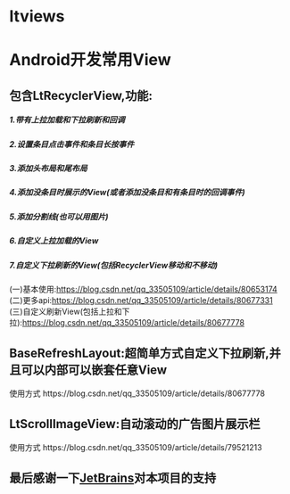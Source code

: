 # ltviews
<h1>Android开发常用View</h1>
<h2>包含LtRecyclerView,功能:</h2>
<h5>1.带有上拉加载和下拉刷新和回调</h5>
<h5>2.设置条目点击事件和条目长按事件</h5>
<h5>3.添加头布局和尾布局</h5>
<h5>4.添加没条目时展示的View(或者添加没条目和有条目时的回调事件)</h5>
<h5>5.添加分割线(也可以用图片)</h5>
<h5>6.自定义上拉加载的View</h5>
<h5>7.自定义下拉刷新的View(包括RecyclerView移动和不移动)</h5>
(一)基本使用:<a href="https://blog.csdn.net/qq_33505109/article/details/80653174" target="_blank">https://blog.csdn.net/qq_33505109/article/details/80653174</a></br>
(二)更多api:<a href="https://blog.csdn.net/qq_33505109/article/details/80677331" target="_blank">https://blog.csdn.net/qq_33505109/article/details/80677331</a></br>
(三)自定义刷新View(包括上拉和下拉):<a href="https://blog.csdn.net/qq_33505109/article/details/80677778" target="_blank">https://blog.csdn.net/qq_33505109/article/details/80677778</a></br>

<h2>BaseRefreshLayout:超简单方式自定义下拉刷新,并且可以内部可以嵌套任意View</h2>
使用方式 https://blog.csdn.net/qq_33505109/article/details/80677778

<h2>LtScrollImageView:自动滚动的广告图片展示栏</h2>
使用方式 https://blog.csdn.net/qq_33505109/article/details/79521213

<h2>最后感谢一下<a href="https://www.jetbrains.com/?from=ltviews" target="_blank">JetBrains</a>对本项目的支持<h2>
